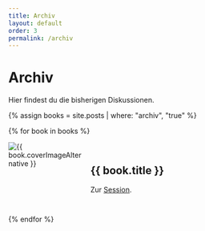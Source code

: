 ```yaml
---
title: Archiv
layout: default
order: 3
permalink: /archiv
---
```


# Archiv

Hier findest du die bisherigen Diskussionen.

{% assign books = site.posts | where: "archiv", "true" %}

{% for book in books %}

<section markdown="1" style="margin: 1em 0; display: flex;">

<img src="{{ site.url }}/assets/{{ book.coverImage }}" alt="{{ book.coverImageAlternative }}" style="max-width: 150px">

<div style="margin: 1em;">
<h2 style="color: {{ book.color }} ;">{{ book.title }} </h2>
<p>Zur 
<a href="{{ book.sessionlink }}">Session</a>.</p>
</div>

</section>

{% endfor %}